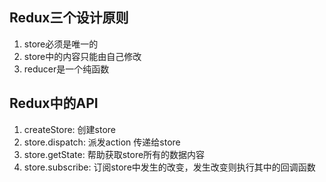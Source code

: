 ## Redux三个设计原则
 1. store必须是唯一的
 2. store中的内容只能由自己修改
 3. reducer是一个纯函数

 ## Redux中的API
 1. createStore: 创建store
 2. store.dispatch: 派发action 传递给store
 3. store.getState: 帮助获取store所有的数据内容
 4. store.subscribe: 订阅store中发生的改变，发生改变则执行其中的回调函数